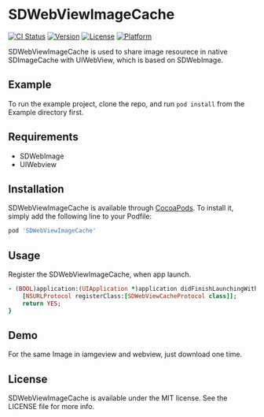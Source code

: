 # SDWebViewImageCache

[![CI Status](http://img.shields.io/travis/jiehu5114/SDWebViewImageCache.svg?style=flat)](https://travis-ci.org/jiehu5114/SDWebViewImageCache)
[![Version](https://img.shields.io/cocoapods/v/SDWebViewImageCache.svg?style=flat)](http://cocoapods.org/pods/SDWebViewImageCache)
[![License](https://img.shields.io/cocoapods/l/SDWebViewImageCache.svg?style=flat)](http://cocoapods.org/pods/SDWebViewImageCache)
[![Platform](https://img.shields.io/cocoapods/p/SDWebViewImageCache.svg?style=flat)](http://cocoapods.org/pods/SDWebViewImageCache)

SDWebViewImageCache is used to share image resourece in native SDImageCache with UIWebView, which is based on SDWebImage.


## Example

To run the example project, clone the repo, and run `pod install` from the Example directory first.

## Requirements

* SDWebImage
* UIWebview


## Installation

SDWebViewImageCache is available through [CocoaPods](http://cocoapods.org). To install
it, simply add the following line to your Podfile:

```ruby
pod 'SDWebViewImageCache'
```


## Usage

Register the SDWebViewImageCache, when app launch.

```ruby
- (BOOL)application:(UIApplication *)application didFinishLaunchingWithOptions:(NSDictionary *)launchOptions {
    [NSURLProtocol registerClass:[SDWebViewCacheProtocol class]];
    return YES;
}
```

## Demo

For the same Image in iamgeview and webview, just download one time.




## License

SDWebViewImageCache is available under the MIT license. See the LICENSE file for more info.

